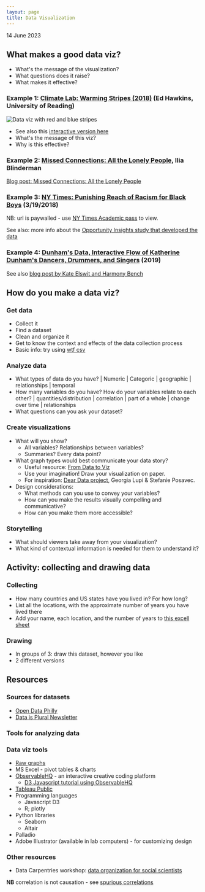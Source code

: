 ```yaml
---
layout: page
title: Data Visualization
---
```


14 June 2023

## What makes a good data viz?

- What's the message of the visualization?
- What questions does it raise?
- What makes it effective?

### Example 1: [Climate Lab: Warming Stripes (2018)](https://www.climate-lab-book.ac.uk/2018/warming-stripes/)  (Ed Hawkins, University of Reading)

![Data viz with red and blue stripes](https://showyourstripes.info/stripes/GLOBE---1850-2021-MO.png)

- See also this [interactive version here](https://showyourstripes.info/s/globe)
- What's the message of this viz?
- Why is this effective?

### Example 2: [Missed Connections: All the Lonely People](https://s3.amazonaws.com/blinderman-lede/missed_connections/zoomcircles.html), Ilia Blinderman

<!-- <iframe title="Missed Connections: All the Lonely People" width="100%" height="500" src="https://s3.amazonaws.com/blinderman-lede/missed_connections/zoomcircles.html"> -->

[Blog post: Missed Connections: All the Lonely People](http://iliablinderman.com/connections/)

### Example 3: [NY Times: Punishing Reach of Racism for Black Boys](https://www.nytimes.com/interactive/2018/03/19/upshot/race-class-white-and-black-men.html?mtrref=search.brave.com&assetType=PAYWALL) (3/19/2018) 

NB: url is paywalled - use [NY Times Academic pass](https://myaccount.nytimes.com/edupass/claim) to view.

See also: more info about the [Opportunity Insights study that developed the data](https://opportunityinsights.org/paper-category/race/)

### Example 4:  [Dunham's Data, Interactive Flow of Katherine Dunham's Dancers, Drummers, and Singers](https://visualizations.dunhamsdata.org/1947-60personnelflow/) (2019) 

See also [blog post by Kate Elswit and Harmony Bench](https://www.dunhamsdata.org/blog/checking-in-the-flows-of-dunhams-performers)



## How do you make a data viz?

### Get data

- Collect it
- Find a dataset
- Clean and organize it
- Get to know the context and effects of the data collection process
- Basic info: try using [wtf csv](https://www.databasic.io/en/wtfcsv/)

### Analyze data

- What types of data do you have? | Numeric | Categoric | geographic | relationships | temporal
- How many variables do you have? How do your variables relate to each other? | quantities/distribution | correlation | part of a whole | change over time | relationships
- What questions can you ask your dataset?

### Create visualizations

- What will you show? 
  - All variables? Relationships between variables? 
  - Summaries? Every data point?
- What graph types would best communicate your data story?
  - Useful resource: [From Data to Viz](https://www.data-to-viz.com/)
  - Use your imagination! Draw your visualization on paper.
  - For inspiration: [Dear Data project](http://www.dear-data.com/theproject), Georgia Lupi & Stefanie Posavec. 
- Design considerations:
  - What methods can you use to convey your variables?
  - How can you make the results visually compelling and communicative?
  - How can you make them more accessible?

### Storytelling

- What should viewers take away from your visualization?
- What kind of contextual information is needed for them to understand it?


## Activity: collecting and drawing data

### Collecting
- How many countries and US states have you lived in? For how long?
- List all the locations, with the approximate number of years you have lived there
- Add your name, each location, and the number of years to [this excell sheet](https://brynmawr.sharepoint.com/:x:/s/dssf/EUkTDIyekKxMmwkVKc4QoyQBmbGNDN1-e7j6KtlIkLjjyA?e=eMmAyo)

### Drawing
- In groups of 3: draw this dataset, however you like
- 2 different versions

## Resources

### Sources for datasets
- [Open Data Philly](https://www.opendataphilly.org/)
- [Data is Plural Newsletter](https://www.data-is-plural.com/)

### Tools for analyzing data

### Data viz tools
- [Raw graphs](https://rawgraphs.io/)
- MS Excel - pivot tables & charts
- [ObservableHQ](https://observablehq.com/@observablehq/user-manual) - an interactive creative coding platform
  - [D3 Javascript tutorial using ObservableHQ](https://observablehq.com/@d3/learn-d3-data?collection=@d3/learn-d3)
- [Tableau Public](https://public.tableau.com/en-us/s/download)
- Programming languages
  - Javascript D3
  - R; plotly
- Python libraries
  - Seaborn
  - Altair
- Palladio
- Adobe Illustrator (available in lab computers) - for customizing design

### Other resources

- Data Carpentries workshop: [data organization for social scientists](https://datacarpentry.org/spreadsheets-socialsci/)

**NB** correlation is not causation - see [spurious correlations](https://www.tylervigen.com/spurious-correlations)

<!--
[Nabil - computational essays](https://observablehq.com/@bulbil/computational-essay?collection=@bulbil/computational-essays)


-->